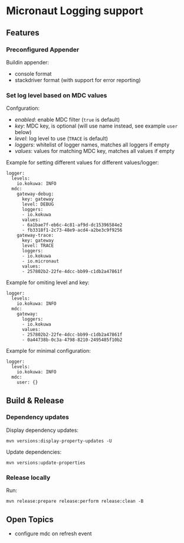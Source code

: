 # Micronaut Logging support

## Features

### Preconfigured Appender

Buildin appender:
 * console format
 * stackdriver format (with support for error reporting)

### Set log level based on MDC values

Confguration:
 * *enabled*: enable MDC filter (`true` is default)
 * *key*: MDC key, is optional (will use name instead, see example `user` below)
 * *level*: log level to use (`TRACE` is default)
 * *loggers*: whitelist of logger names, matches all loggers if empty
 * *values*: values for matching MDC key, matches all values if empty

Example for setting  different values for different values/logger:
```
logger:
  levels:
    io.kokuwa: INFO
  mdc:
    gateway-debug:
      key: gateway
      level: DEBUG
      loggers:
      - io.kokuwa
      values:
      - 6a1bae7f-eb6c-4c81-af9d-dc15396584e2
      - fb3318f1-2c73-48e9-acd4-a2be3c9f9256
    gateway-trace:
      key: gateway
      level: TRACE
      loggers:
      - io.kokuwa
      - io.micronaut
      values:
      - 257802b2-22fe-4dcc-bb99-c1db2a47861f
```

Example for omiting level and key:
```
logger:
  levels:
    io.kokuwa: INFO
  mdc:
    gateway:
      loggers:
      - io.kokuwa
      values:
      - 257802b2-22fe-4dcc-bb99-c1db2a47861f
      - 0a44738b-0c3a-4798-8210-2495485f10b2
```

Example for minimal configuration:
```
logger:
  levels:
    io.kokuwa: INFO
  mdc:
    user: {}
```

## Build & Release

### Dependency updates

Display dependency updates:
```
mvn versions:display-property-updates -U
```

Update dependencies:
```
mvn versions:update-properties
```

### Release locally

Run:
```
mvn release:prepare release:perform release:clean -B
```

## Open Topics

 * configure mdc on refresh event
